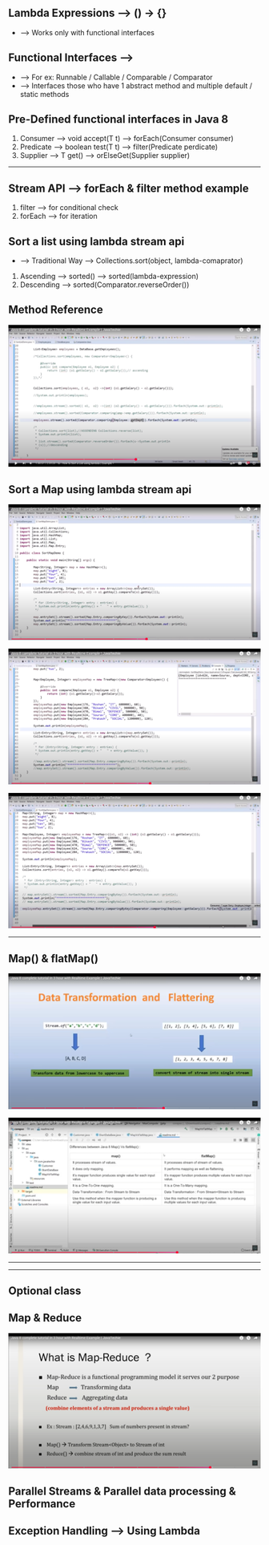 ## Lambda Expressions --> () -> {}
  * --> Works only with functional interfaces

## Functional Interfaces -->
  * --> For ex: Runnable / Callable / Comparable / Comparator 
  * --> Interfaces those who have 1 abstract method and multiple default / static methods

##  Pre-Defined functional interfaces in Java 8 
 1. Consumer  --> void accept(T t)  --> forEach(Consumer<T> consumer)
 2. Predicate --> boolean test(T t) --> filter(Predicate<T> perdicate)
 3. Supplier  --> T get()           --> orElseGet(Supplier<T> supplier)

***

## Stream API --> forEach & filter method example
1. filter --> for conditional check
2. forEach --> for iteration

## Sort a list using lambda stream api
 * --> Traditional Way --> Collections.sort(object, lambda-comaprator) 
1. Ascending --> sorted() --> sorted(lambda-expression)
2. Descending --> sorted(Comparator.reverseOrder())

## Method Reference

![](./Java_8/image2.png)

## Sort a Map using lambda stream api

![](./Java_8/image4.png)

![](./Java_8/image5.png)

![](./Java_8/image6.png)
***

## Map() & flatMap()
![](./Java_8/image7.png)

![](./Java_8/image8.png)


-------------------------------------------------
***
## Optional class

## Map & Reduce
![](./Java_8/image9.png)

## Parallel Streams & Parallel data processing & Performance

## Exception Handling --> Using Lambda